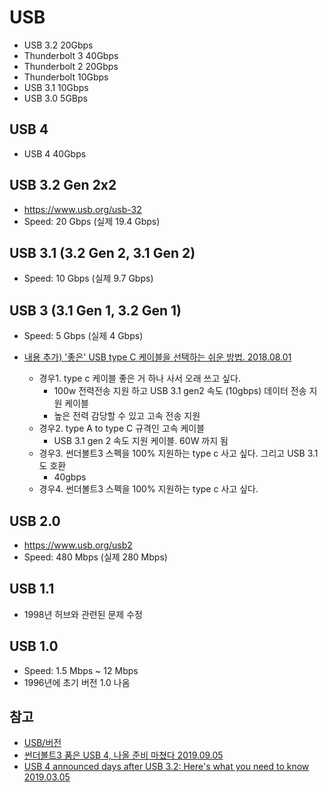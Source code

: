 # USB
* USB 3.2 20Gbps
* Thunderbolt 3 40Gbps
* Thunderbolt 2 20Gbps
* Thunderbolt 10Gbps
* USB 3.1 10Gbps
* USB 3.0 5GBps

## USB 4
* USB 4 40Gbps

## USB 3.2 Gen 2x2
* https://www.usb.org/usb-32
* Speed: 20 Gbps (실제 19.4 Gbps)

## USB 3.1 (3.2 Gen 2, 3.1 Gen 2)
* Speed: 10 Gbps (실제 9.7 Gbps)

## USB 3 (3.1 Gen 1, 3.2 Gen 1)
* Speed: 5 Gbps (실제 4 Gbps)

* [내용 추가) '좋은' USB type C 케이블을 선택하는 쉬운 방법. 2018.08.01](https://www.clien.net/service/board/cm_andro/12423762)
  * 경우1. type c 케이블 좋은 거 하나 사서 오래 쓰고 싶다.
    * 100w 전력전송 지원 하고 USB 3.1 gen2 속도 (10gbps) 데이터 전송 지원 케이블
    * 높은 전력 감당할 수 있고 고속 전송 지원
  * 경우2. type A to type C 규격인 고속 케이블
    * USB 3.1 gen 2 속도 지원 케이블. 60W 까지 됨
  * 경우3. 썬더볼트3 스펙을 100% 지원하는 type c 사고 싶다. 그리고 USB 3.1 도 호환
    * 40gbps
  * 경우4. 썬더볼트3 스펙을 100% 지원하는 type c 사고 싶다.

## USB 2.0
* https://www.usb.org/usb2
* Speed: 480 Mbps (실제 280 Mbps)

## USB 1.1
* 1998년 허브와 관련된 문제 수정 

## USB 1.0
* Speed: 1.5 Mbps ~ 12 Mbps
* 1996년에 초기 버전 1.0 나옴



## 참고
* [USB/버전](https://namu.wiki/w/USB/%EB%B2%84%EC%A0%84)
* [썬더볼트3 품은 USB 4, 나올 준비 마쳤다 2019.09.05](https://www.zdnet.co.kr/view/?no=20190905093611)
* [USB 4 announced days after USB 3.2: Here's what you need to know 2019.03.05](https://www.techrepublic.com/article/usb-4-announced-days-after-usb-3-2-heres-what-you-need-to-know/)